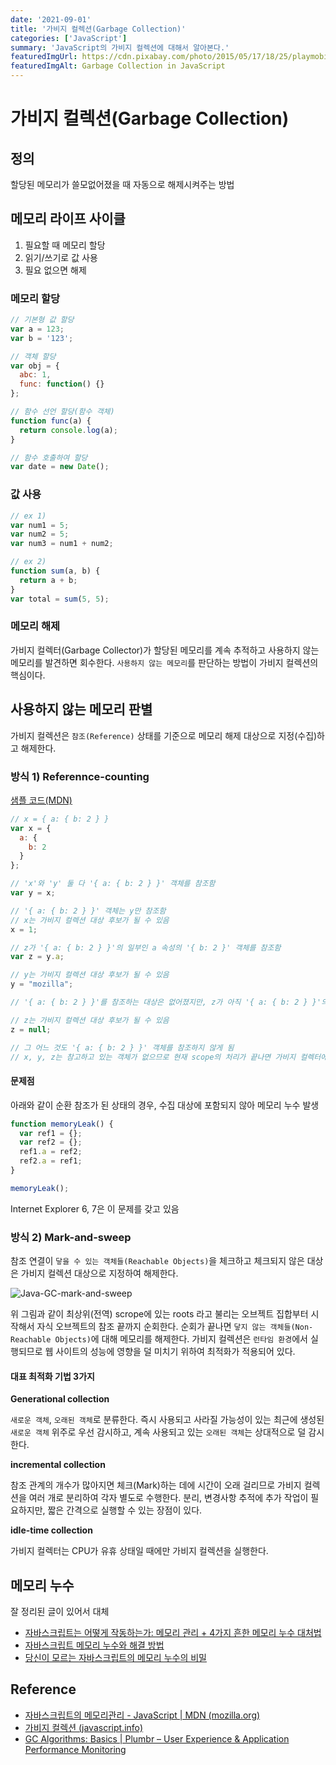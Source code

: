 ```yaml
---
date: '2021-09-01'
title: '가비지 컬렉션(Garbage Collection)'
categories: ['JavaScript']
summary: 'JavaScript의 가비지 컬렉션에 대해서 알아본다.'
featuredImgUrl: https://cdn.pixabay.com/photo/2015/05/17/18/25/playmobil-771313_960_720.jpg
featuredImgAlt: Garbage Collection in JavaScript
---
```


# 가비지 컬렉션(Garbage Collection)

## 정의

할당된 메모리가 쓸모없어졌을 때 자동으로 해제시켜주는 방법

## 메모리 라이프 사이클

1. 필요할 때 메모리 할당
2. 읽기/쓰기로 값 사용
3. 필요 없으면 해제

### 메모리 할당

```js
// 기본형 값 할당
var a = 123;
var b = '123';

// 객체 할당
var obj = {
  abc: 1,
  func: function() {}
};

// 함수 선언 할당(함수 객체)
function func(a) {
  return console.log(a);
}

// 함수 호출하여 할당
var date = new Date();
```

### 값 사용

```js
// ex 1)
var num1 = 5;
var num2 = 5;
var num3 = num1 + num2;

// ex 2)
function sum(a, b) {
  return a + b;
}
var total = sum(5, 5);
```

### 메모리 해제

가비지 컬렉터(Garbage Collector)가 할당된 메모리를 계속 추적하고 사용하지 않는 메모리를 발견하면 회수한다. `사용하지 않는 메모리`를 판단하는 방법이 가비지 컬렉션의 핵심이다.

## 사용하지 않는 메모리 판별

가비지 컬렉션은 `참조(Reference)` 상태를 기준으로 메모리 해제 대상으로 지정(수집)하고 해제한다.

### 방식 1) Referennce-counting

[샘플 코드(MDN)](https://developer.mozilla.org/ko/docs/Web/JavaScript/Memory_Management#reference-counting_garbage_collection)

```js
// x = { a: { b: 2 } }
var x = {
  a: {
    b: 2
  }
};

// 'x'와 'y' 둘 다 '{ a: { b: 2 } }' 객체를 참조함
var y = x;

// '{ a: { b: 2 } }' 객체는 y만 참조함
// x는 가비지 컬렉션 대상 후보가 될 수 있음
x = 1;

// z가 '{ a: { b: 2 } }'의 일부인 a 속성의 '{ b: 2 }' 객체를 참조함
var z = y.a;

// y는 가비지 컬렉션 대상 후보가 될 수 있음
y = "mozilla";

// '{ a: { b: 2 } }'를 참조하는 대상은 없어졌지만, z가 아직 '{ a: { b: 2 } }'의 일부인 a를 참조하고 있음

// z는 가비지 컬렉션 대상 후보가 될 수 있음
z = null;

// 그 어느 것도 '{ a: { b: 2 } }' 객체를 참조하지 않게 됨
// x, y, z는 참고하고 있는 객체가 없으므로 현재 scope의 처리가 끝나면 가비지 컬렉터에 의해 메모리 해제 됨

```

#### 문제점

아래와 같이 순환 참조가 된 상태의 경우, 수집 대상에 포함되지 않아 메모리 누수 발생

```js
function memoryLeak() {
  var ref1 = {};
  var ref2 = {};
  ref1.a = ref2;
  ref2.a = ref1;
}

memoryLeak();
```

Internet Explorer 6, 7은 이 문제를 갖고 있음

### 방식 2) Mark-and-sweep

참조 연결이 `닿을 수 있는 객체들(Reachable Objects)`을 체크하고 체크되지 않은 대상은 가비지 컬렉션 대상으로 지정하여 해제한다.

![Java-GC-mark-and-sweep](https://plumbr.io/app/uploads/2015/05/Java-GC-mark-and-sweep.png)

위 그림과 같이 최상위(전역) scrope에 있는 roots 라고 불리는 오브젝트 집합부터 시작해서 자식 오브젝트의 참조 끝까지 순회한다.
순회가 끝나면 `닿지 않는 객체들(Non-Reachable Objects)`에 대해 메모리를 해제한다.
가비지 컬렉션은 `런타임 환경`에서 실행되므로 웹 사이트의 성능에 영향을 덜 미치기 위하여 최적화가 적용되어 있다.

#### 대표 최적화 기법 3가지

**Generational collection** 

`새로운 객체`, `오래된 객체`로 분류한다. 즉시 사용되고 사라질 가능성이 있는 최근에 생성된 `새로운 객체` 위주로 우선 감시하고, 계속 사용되고 있는 `오래된 객체`는 상대적으로 덜 감시한다.

 **incremental collection** 
 
 참조 관계의 개수가 많아지면 체크(Mark)하는 데에 시간이 오래 걸리므로 가비지 컬렉션을 여러 개로 분리하여 각자 별도로 수행한다. 분리, 변경사항 추적에 추가 작업이 필요하지만, 짧은 간격으로 실행할 수 있는 장점이 있다.
 
**idle-time collection** 

가비지 컬렉터는 CPU가 유휴 상태일 때에만 가비지 컬렉션을 실행한다.

## 메모리 누수

잘 정리된 글이 있어서 대체

* [자바스크립트는 어떻게 작동하는가: 메모리 관리 + 4가지 흔한 메모리 누수 대처법](https://engineering.huiseoul.com/%EC%9E%90%EB%B0%94%EC%8A%A4%ED%81%AC%EB%A6%BD%ED%8A%B8%EB%8A%94-%EC%96%B4%EB%96%BB%EA%B2%8C-%EC%9E%91%EB%8F%99%ED%95%98%EB%8A%94%EA%B0%80-%EB%A9%94%EB%AA%A8%EB%A6%AC-%EA%B4%80%EB%A6%AC-4%EA%B0%80%EC%A7%80-%ED%9D%94%ED%95%9C-%EB%A9%94%EB%AA%A8%EB%A6%AC-%EB%88%84%EC%88%98-%EB%8C%80%EC%B2%98%EB%B2%95-5b0d217d788d)
* [자바스크립트 메모리 누수와 해결 방법](https://yceffort.kr/2020/07/memory-leaks-in-javascript#introduction)
* [당신이 모르는 자바스크립트의 메모리 누수의 비밀](https://ui.toast.com/weekly-pick/ko_20210611)

## Reference

* [자바스크립트의 메모리관리 - JavaScript | MDN (mozilla.org)](https://developer.mozilla.org/ko/docs/Web/JavaScript/Memory_Management)
* [가비지 컬렉션 (javascript.info)](https://ko.javascript.info/garbage-collection)
* [GC Algorithms: Basics | Plumbr – User Experience & Application Performance Monitoring](https://plumbr.io/handbook/garbage-collection-algorithms)
